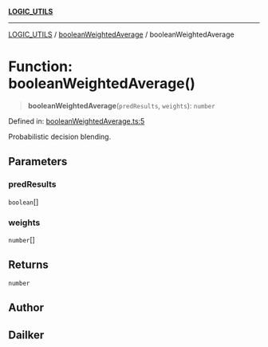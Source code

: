 [**LOGIC_UTILS**](../../README.md)

***

[LOGIC_UTILS](../../README.md) / [booleanWeightedAverage](../README.md) / booleanWeightedAverage

# Function: booleanWeightedAverage()

> **booleanWeightedAverage**(`predResults`, `weights`): `number`

Defined in: [booleanWeightedAverage.ts:5](https://github.com/dailker/everyutil/blob/54be0bab567ca8e189c5982902c59f3b7981d51d/src/logic/booleanWeightedAverage.ts#L5)

Probabilistic decision blending.

## Parameters

### predResults

`boolean`[]

### weights

`number`[]

## Returns

`number`

## Author

## Dailker
